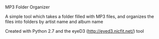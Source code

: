 MP3 Folder Organizer

A simple tool which takes a folder filled with MP3 files, and organizes the files into folders by artist name and album name

Created with Python 2.7 and the eyeD3 (http://eyed3.nicfit.net/) tool